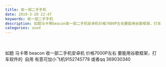 ```yaml
---
title: 收一部二手手机
date: 2019-3-20 22:47
keywords: 收一部二手手机
description: 如题马卡蒂beacon收一部二手机安卓机价格7000P左右要能用谷歌框架，打车软件的  自用有意可加小飞机9152745778或者qq369030340
categories: used
---
```

<td class="t_f" id="postmessage_3269833">

<br/>
<br/>
如题 马卡蒂 beacon 收一部二手机安卓机 价格7000P左右 要能用谷歌框架，打车软件的  自用 有意可加小飞机9152745778 或者qq 369030340 <br/>
</td>

